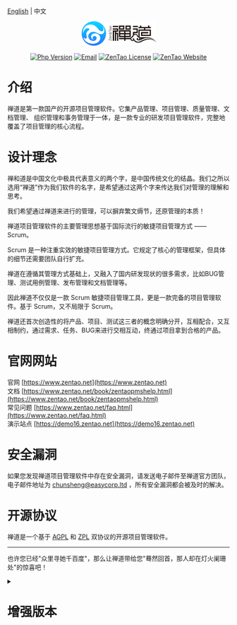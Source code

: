 [English](README.md) | 中文

<p align="center"><a href="https://www.zentao.net" target="_blank" rel="noopener noreferrer"><img src="doc/img/zentao-cn.png" alt="ZenTao Logo"></a></p>

<p align="center">
  <a href="https://www.php.net"><img src="https://img.shields.io/badge/php-%3E=5.6-brightgreen.svg?maxAge=2592000" alt="Php Version"></a>
	<a href="mailto:chunsheng@easycorp.ltd"><img src="https://img.shields.io/badge/Email-chunsheng@easycorp.ltd-ea644a" alt="Email" /></a>
  <a href="https://github.com/easysoft/zentaopms/blob/master/COPYING"><img src="https://img.shields.io/badge/License-AGPL%20+%20ZPL-blue" alt="ZenTao License"></a>
  <a href="https://www.zentao.net"><img src="https://img.shields.io/badge/Website-www.zentao.net-blue" alt="ZenTao Website"></a>
</p>

# 介绍

禅道是第一款国产的开源项目管理软件。它集产品管理、项目管理、质量管理、文档管理、 组织管理和事务管理于一体，是一款专业的研发项目管理软件，完整地覆盖了项目管理的核心流程。

# 设计理念

禅和道是中国文化中极具代表意义的两个字，是中国传统文化的结晶。我们之所以选用“禅道”作为我们软件的名字，是希望通过这两个字来传达我们对管理的理解和思考。

我们希望通过禅道来进行的管理，可以摒弃繁文缛节，还原管理的本质！

禅道项目管理软件的主要管理思想基于国际流行的敏捷项目管理方式 —— Scrum。

Scrum 是一种注重实效的敏捷项目管理方式。它规定了核心的管理框架，但具体的细节还需要团队自行扩充。

禅道在遵循其管理方式基础上，又融入了国内研发现状的很多需求，比如BUG管理、测试用例管理、发布管理和文档管理等。

因此禅道不仅仅是一款 Scrum 敏捷项目管理工具，更是一款完备的项目管理软件。基于 Scrum，又不局限于 Scrum。

禅道还首次创造性的将产品、项目、测试这三者的概念明确分开，互相配合，又互相制约，通过需求、任务、BUG来进行交相互动，终通过项目拿到合格的产品。

# 官网网站

官网 [https://www.zentao.net](https://www.zentao.net)  
文档 [https://www.zentao.net/book/zentaopmshelp.html](https://www.zentao.net/book/zentaopmshelp.html)  
常见问题 [https://www.zentao.net/faq.html](https://www.zentao.net/faq.html)  
演示站点 [https://demo16.zentao.net](https://demo16.zentao.net)

# 安全漏洞

如果您发现禅道项目管理软件中存在安全漏洞，请发送电子邮件至禅道官方团队，电子邮件地址为 chunsheng@easycorp.ltd ，所有安全漏洞都会被及时的解决。

# 开源协议

禅道是一个基于 [AGPL](https://www.gnu.org/licenses/agpl-3.0.en.html) 和 [ZPL](http://zpl.pub/page/zplv12.html) 双协议的开源项目管理软件。

----

也许您已经"众里寻她千百度"，那么让禅道带给您"蓦然回首，那人却在灯火阑珊处"的惊喜吧！

<details>
<summary><h1>增强版本<h1/></summary>

如果开源版的功能不能满足您的需要，可以考虑禅道[企业版](https://www.zentao.net/page/enterprise.html)或[旗舰版](https://www.zentao.net/page/max.html)。

## 企业版

> 前往查看[企业版和开源版的对比](https://www.zentao.net/page/enterprise.html#diff) 或 [演示站点](https://biz.demo16.zentao.net)

禅道企业版是在禅道开源版的基础上增加增强功能的版本，该版本也基于项目管理的流程做了横向拓展，覆盖了更多的角色。

一方面，企业版可以企业提供更完善的服务；增强功能更加适合企业的内部流程化管理。

另一方面，企业版还增加了运维管理、OA办公管理、反馈管理，以及文档的版本管理及在线预览等功能，可以更有效地支持客户在研发管理流程之外的相关工作，为企业项目管理流程提供更全面的支撑。

## 旗舰版

> 前往查看[旗舰版功能对比](https://www.zentao.net/page/max.html#diff) 或 [演示站点](http://zentaomax.demo.zentao.net)

旗舰版作为禅道最高的版本系列，可以完整覆盖项目管理的各个过程，帮助企业建立研发管理体系，提高企业管理流程的稳健性和项目管理成熟度，大大增加项目成功的概率。

旗舰版增强了流程控制、过程定义、项目度量、问题管理、风险管控、质量保证、项目报告等方面的功能，同时可以支持CMMI标准的落地实施，帮助企业通过CMMI评估，提升研发管理能力。

## 云禅道

前往了解和体验 SaaS 版本的[禅道](https://www.chandao.net)

</details>

